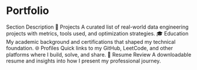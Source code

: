 # Portfolio

Section	Description
📂 Projects	A curated list of real-world data engineering projects with metrics, tools used, and optimization strategies.
🎓 Education	My academic background and certifications that shaped my technical foundation.
🌐 Profiles	Quick links to my GitHub, LeetCode, and other platforms where I build, solve, and share.
📄 Resume Review	A downloadable resume and insights into how I present my professional journey.

